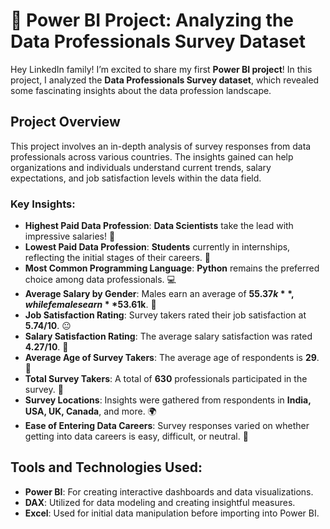 # 🎉 Power BI Project: Analyzing the Data Professionals Survey Dataset

Hey LinkedIn family! I’m excited to share my first **Power BI project**! In this project, I analyzed the **Data Professionals Survey dataset**, which revealed some fascinating insights about the data profession landscape.

## Project Overview

This project involves an in-depth analysis of survey responses from data professionals across various countries. The insights gained can help organizations and individuals understand current trends, salary expectations, and job satisfaction levels within the data field.

### Key Insights:

- **Highest Paid Data Profession**: **Data Scientists** take the lead with impressive salaries! 🤑
- **Lowest Paid Data Profession**: **Students** currently in internships, reflecting the initial stages of their careers. 🤔
- **Most Common Programming Language**: **Python** remains the preferred choice among data professionals. 💻
- **Average Salary by Gender**: Males earn an average of **$55.37k**, while females earn **$53.61k**. 💸
- **Job Satisfaction Rating**: Survey takers rated their job satisfaction at **5.74/10**. 😐
- **Salary Satisfaction Rating**: The average salary satisfaction was rated **4.27/10**. 🤔
- **Average Age of Survey Takers**: The average age of respondents is **29**. 🎂
- **Total Survey Takers**: A total of **630** professionals participated in the survey. 🤝
- **Survey Locations**: Insights were gathered from respondents in **India, USA, UK, Canada**, and more. 🌍
- **Ease of Entering Data Careers**: Survey responses varied on whether getting into data careers is easy, difficult, or neutral. 🤔

## Tools and Technologies Used:

- **Power BI**: For creating interactive dashboards and data visualizations.
- **DAX**: Utilized for data modeling and creating insightful measures.
- **Excel**: Used for initial data manipulation before importing into Power BI.
